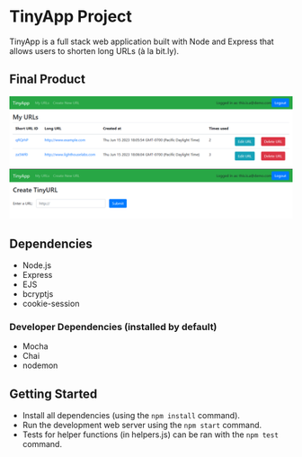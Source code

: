 # TinyApp Project

TinyApp is a full stack web application built with Node and Express that allows users to shorten long URLs (à la bit.ly).

## Final Product

!["Screenshot of Register page"](https://github.com/PauloCamposFilho/tinyapp/blob/master/docs/urls-index.png)
!["Screenshot of URLs page"](https://github.com/PauloCamposFilho/tinyapp/blob/master/docs/creating-url.png)

## Dependencies

- Node.js
- Express
- EJS
- bcryptjs
- cookie-session

### Developer Dependencies (installed by default)

- Mocha
- Chai
- nodemon

## Getting Started

- Install all dependencies (using the `npm install` command).
- Run the development web server using the `npm start` command.
- Tests for helper functions (in helpers.js) can be ran with the `npm test` command.